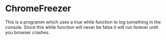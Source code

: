 # ChromeFreezer

This is a programm which uses a true while function to log something in the console. Since this while function will never be false it will run forever until you browser crashes.
